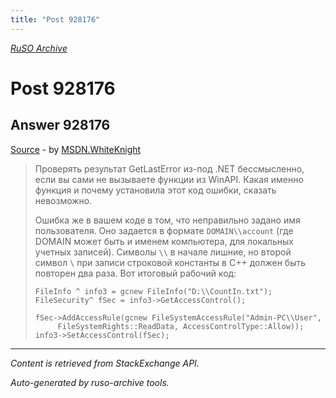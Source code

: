 ```yaml
---
title: "Post 928176"
---
```

<p><i><a href="https://github.com/MSDN-WhiteKnight/ruso-archive/">RuSO Archive</a></i></p>
<h1>Post 928176</h1>
<h2>Answer 928176</h2>
<p><a href="https://ru.stackoverflow.com/a/928176/">Source</a> - by <a href="https://ru.stackoverflow.com/users/240512/msdn-whiteknight">MSDN.WhiteKnight</a></p>
<blockquote>
<p>Проверять результат GetLastError из-под .NET бессмысленно, если вы сами не вызываете функции из WinAPI. Какая именно функция и почему установила этот код ошибки, сказать невозможно. </p>

<p>Ошибка же в вашем коде в том, что неправильно задано имя пользователя. Оно задается в формате <code>DOMAIN\\account</code> (где DOMAIN может быть и именем компьютера, для локальных учетных записей). Символы <code>\\</code> в начале лишние, но второй символ <code>\</code> при записи строковой константы в С++ должен быть повторен два раза. Вот итоговый рабочий код:</p>

<pre><code>FileInfo ^ info3 = gcnew FileInfo("D:\\CountIn.txt");
FileSecurity^ fSec = info3-&gt;GetAccessControl();

fSec-&gt;AddAccessRule(gcnew FileSystemAccessRule("Admin-PC\\User", 
     FileSystemRights::ReadData, AccessControlType::Allow));
info3-&gt;SetAccessControl(fSec);
</code></pre>

</blockquote>
<hr/>
<p><i>Content is retrieved from StackExchange API. </i></p>
<p><i>Auto-generated by ruso-archive tools. </i></p>
